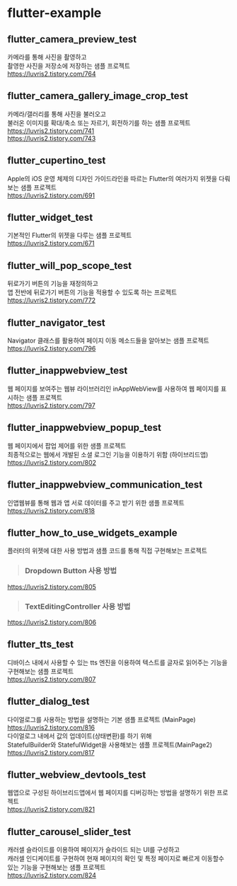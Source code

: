 # flutter-example

## flutter_camera_preview_test
카메라를 통해 사진을 촬영하고  
촬영한 사진을 저장소에 저장하는 샘플 프로젝트  
https://luvris2.tistory.com/764

## flutter_camera_gallery_image_crop_test
카메라/갤러리를 통해 사진을 불러오고  
불러온 이미지를 확대/축소 또는 자르기, 회전하기를 하는 샘플 프로젝트  
https://luvris2.tistory.com/741  
https://luvris2.tistory.com/743  

## flutter_cupertino_test
Apple의 iOS 운영 체제의 디자인 가이드라인을 따르는 Flutter의 여러가지 위젯을 다뤄보는 샘플 프로젝트  
https://luvris2.tistory.com/691  

## flutter_widget_test
기본적인 Flutter의 위젯을 다루는 샘플 프로젝트  
https://luvris2.tistory.com/671  

## flutter_will_pop_scope_test
뒤로가기 버튼의 기능을 재정의하고  
앱 전반에 뒤로가기 버튼의 기능을 적용할 수 있도록 하는 프로젝트  
https://luvris2.tistory.com/772  

## flutter_navigator_test
Navigator 클래스를 활용하여 페이지 이동 메소드들을 알아보는 샘플 프로젝트  
https://luvris2.tistory.com/796  

## flutter_inappwebview_test
웹 페이지를 보여주는 웹뷰 라이브러리인 inAppWebView를 사용하여 웹 페이지를 표시하는 샘플 프로젝트  
https://luvris2.tistory.com/797  

## flutter_inappwebview_popup_test
웹 페이지에서 팝업 제어를 위한 샘플 프로젝트  
최종적으로는 웹에서 개발된 소셜 로그인 기능을 이용하기 위함 (하이브리드앱)  
https://luvris2.tistory.com/802  

## flutter_inappwebview_communication_test
인앱웹뷰를 통해 웹과 앱 서로 데이터를 주고 받기 위한 샘플 프로젝트  
https://luvris2.tistory.com/818  

## flutter_how_to_use_widgets_example
플러터의 위젯에 대한 사용 방법과 샘플 코드를 통해 직접 구현해보는 프로젝트  
> ### Dropdown Button 사용 방법  
https://luvris2.tistory.com/805  
> ### TextEditingController 사용 방법
https://luvris2.tistory.com/806  

## flutter_tts_test
디바이스 내에서 사용할 수 있는 tts 엔진을 이용하여 텍스트를 글자로 읽어주는 기능을 구현해보는 샘플 프로젝트  
https://luvris2.tistory.com/807  

## flutter_dialog_test
다이얼로그를 사용하는 방법을 설명하는 기본 샘플 프로젝트 (MainPage)  
https://luvris2.tistory.com/816  
다이얼로그 내에서 값의 업데이트(상태변환)를 하기 위해  
StatefulBuilder와 StatefulWidget을 사용해보는 샘플 프로젝트(MainPage2)  
https://luvris2.tistory.com/817  

## flutter_webview_devtools_test
웹앱으로 구성된 하이브리드앱에서 웹 페이지를 디버깅하는 방법을 설명하기 위한 프로젝트  
https://luvris2.tistory.com/821  

## flutter_carousel_slider_test  
캐러셀 슬라이드를 이용하여 페이지가 슬라이드 되는 UI를 구성하고  
캐러셀 인디케이트를 구현하여 현재 페이지의 확인 및 특정 페이지로 빠르게 이동할수 있는 기능을 구현해보는 샘플 프로젝트  
https://luvris2.tistory.com/824
